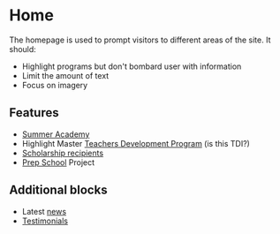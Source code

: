 
# Home


The homepage is used to prompt visitors to different areas of the site. It should:

* Highlight programs but don't bombard user with information
* Limit the amount of text
* Focus on imagery

## Features

* [Summer Academy](/summer-academy)
* Highlight Master [Teachers Development Program](/tdi) (is this TDI?)
* [Scholarship recipients](/scholarships)
* [Prep School](/prep-school) Project

## Additional blocks

* Latest [news](/news)
* [Testimonials](/testimonials)



